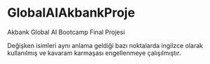 # GlobalAIAkbankProje
 Akbank Global AI Bootcamp Final Projesi

Değişken isimleri aynı anlama geldiği bazı noktalarda ingilzce olarak kullanılmış ve kavaram karmaşası engellenmeye çalışılmıştır.
